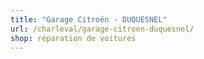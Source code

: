 ```yaml
---
title: "Garage Citroën - DUQUESNEL"
url: /charleval/garage-citroen-duquesnel/
shop: réparation de voitures
---
```

